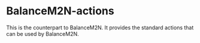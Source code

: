 # BalanceM2N-actions

This is the counterpart to BalanceM2N. It provides the standard actions that can be used by BalanceM2N.
